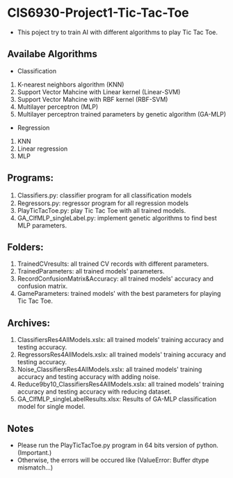 # CIS6930-Project1-Tic-Tac-Toe
* This poject try to train AI with different algorithms to play Tic Tac Toe.

## Availabe Algorithms
* Classification
 1. K-nearest neighbors algorithm (KNN)
 2. Support Vector Mahcine with Linear kernel (Linear-SVM)
 3. Support Vector Mahcine with RBF kernel (RBF-SVM)
 4. Multilayer perceptron (MLP)
 5. Multilayer perceptron trained parameters by genetic algorithm (GA-MLP)
 
* Regression
 1. KNN
 2. Linear regression
 3. MLP
 
## Programs:
 1. Classiﬁers.py: classifier program for all classification models
 2. Regressors.py: regressor program for all regression models
 3. PlayTicTacToe.py: play Tic Tac Toe with all trained models.
 4. GA_ClfMLP_singleLabel.py: implement genetic algorithms to find best MLP parameters.
 
## Folders:
 1. TrainedCVresults: all trained CV records with different parameters.
 2. TrainedParameters: all trained models' parameters.
 3. RecordConfusionMatrix&Accuracy: all trained models' accuracy and confusion matrix.
 4. GameParameters: trained models' with the best parameters for playing Tic Tac Toe.
 
## Archives:
 1. ClassifiersRes4AllModels.xslx: all trained models' training accuracy and testing accuracy.
 2. RegressorsRes4AllModels.xslx:  all trained models' training accuracy and testing accuracy.
 3. Noise_ClassifiersRes4AllModels.xslx:  all trained models' training accuracy and testing accuracy with adding noise.
 4. Reduce9by10_ClassifiersRes4AllModels.xslx:  all trained models' training accuracy and testing accuracy with reducing dataset.
 5. GA_ClfMLP_singleLabelResults.xlsx: Results of GA-MLP classification model for single model.
 
## Notes
* Please run the PlayTicTacToe.py program in 64 bits version of python. (Important.)
* Otherwise, the errors will be occured like (ValueError: Buffer dtype mismatch...)
